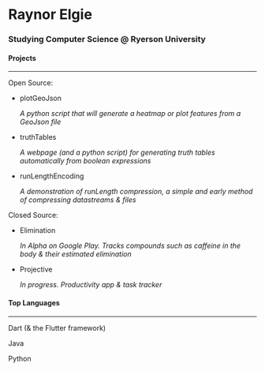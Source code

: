 # Raynor Elgie

### Studying Computer Science @ Ryerson University

#### Projects

---
Open Source:

* plotGeoJson

  *A python script that will generate a heatmap or plot features from a GeoJson file*
* truthTables

  *A webpage (and a python script) for generating truth tables automatically from boolean expressions*
* runLengthEncoding

  *A demonstration of runLength compression, a simple and early method of compressing datastreams & files*

Closed Source:

* Elimination

  *In Alpha on Google Play. Tracks compounds such as caffeine in the body & their estimated elimination*
* Projective

  *In progress. Productivity app & task tracker*

#### Top Languages

---

Dart (& the Flutter framework)

Java

Python
